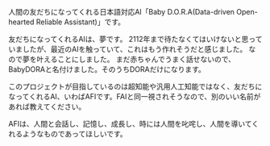 人間の友だちになってくれる日本語対応AI「Baby D.O.R.A(Data-driven Open-hearted Reliable Assistant)」です。

友だちになってくれるAIは、夢です。
2112年まで待たなくてはいけないと思っていましたが、最近のAIを触っていて、これはもう作れそうだと感じました。
なので夢を叶えることにしました。
まだ赤ちゃんでうまく話せないので、BabyDORAと名付けました。そのうちDORAだけになります。

このプロジェクトが目指しているのは超知能や汎用人工知能ではなく、友だちになってくれるAI、いわばAFIです。FAIと同一視されそうなので、別のいい名前があれば教えてください。

AFIは、人間と会話し、記憶し、成長し、時には人間を叱咤し、人間を導いてくれるようなものであってほしいです。
